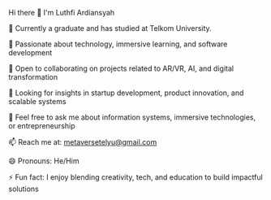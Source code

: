 Hi there 👋 I'm Luthfi Ardiansyah

🔭 Currently a graduate and has studied at Telkom University.

🌱 Passionate about technology, immersive learning, and software development

👯 Open to collaborating on projects related to AR/VR, AI, and digital transformation

🤔 Looking for insights in startup development, product innovation, and scalable systems

💬 Feel free to ask me about information systems, immersive technologies, or entrepreneurship

📫 Reach me at: metaversetelyu@gmail.com

😄 Pronouns: He/Him

⚡ Fun fact: I enjoy blending creativity, tech, and education to build impactful solutions
